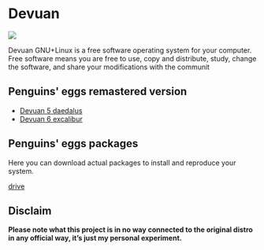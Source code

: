 # Devuan
![](/img/devuan.svg)

Devuan GNU+Linux is a free software operating system for your computer. Free software means you are free to use, copy and distribute, study, change the software, and share your modifications with the communit

## Penguins' eggs remastered version
* [Devuan 5 daedalus](/devuan/daedalus/)
* [Devuan 6 excalibur](/devuan/excalibur/)

## Penguins' eggs packages
Here you can download actual packages to install and reproduce your system.

[drive](https://drive.google.com/drive/folders/1cOpanKa-zRjwBi-1fwSCFf8JfmKfw40w)

## Disclaim
__Please note what this project is in no way connected to the original distro in any official way, it’s just my personal experiment.__

